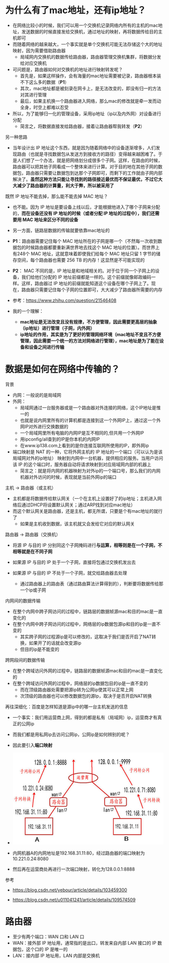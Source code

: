 # 为什么有了mac地址，还有ip地址？

- 在网络比较小的时候，我们可以用一个交换机记录网络内所有的主机的mac地址，发送数据的时候直接发给交换机，通过地址的映射，再将数据传给目的主机即可
- 而随着网络的越来越大，一个事实就是单个交换机可能无法存储这个大的地址映射，因为需要借助路由器
  - 局域网内交换机的数据传给路由器，路由器管理交换机集群，将数据分发给对应交换机
- 可问题是，路由器如何对交换机的地址进行映射转发呢？
  - 首先是，如果这样操作，会有海量的mac地址需要被记录，路由器根本装不下这么多的数据（**P1**）
  - 其次，mac地址都是被刻录在网卡上，是无法改变的，即没有归一的方法对其进行管理
  - 最后，如果主机换一个路由器进入网络，那么mac的修改就是牵一发而动全身，时空上都难以忍受
- 所以，为了能够归一化的管理设备，采用ip地址（ip以及内外网）对设备进行分配
  - 简言之，将数据直接发给路由器，接着让路由器帮我转发（**P2**）



另一种思路

- 当年设计出 IP 地址这个东西，就是因为随着网络中的设备逐渐增多，人们发现路由（也就是寻找数据包从发送方到接收方的路径）变得越来越困难了。于是人们想了一个办法，就是把网络划分成很多个子网。这样，在路由的时候，路由器可以把其他子网看成一个整体来进行计算。对于目的地在其他子网的数据包，路由器只需要让数据包到达那个子网即可，而剩下的工作就由子网内部解决了。**虽然这种方法只能让寻找到的路径接近最优而不保证最优，不过它大大减少了路由器的计算量，利大于弊，所以被采用了**



既然 IP 地址不能去掉，那么能不能去掉 MAC 地址？

- 也不能。因为 IP 地址是要设备上线以后，才能根据他进入了哪个子网来分配的，**而在设备还没有 IP 地址的时候（或者分配 IP 地址的过程中），我们还需要用 MAC 地址来区分不同的设备**
- 另一方面，链路层数据的传输就要依靠mac地址的



- **P1**：路由器需要记住每个 MAC 地址所在的子网是哪一个（不然每一次收到数据包的时候路由器都要重新满世界地去找这个 MAC 地址的位置）。而世界上有248个 MAC 地址，这就意味着即使我们给每个 MAC 地址只留 1 字节的储存空间，每个路由器也需要 256 TB 的内存！这显然是不可能实现的
- **P2**： MAC 不同的是，IP 地址是和地域相关的。对于位于同一个子网上的设备，我们给他们分配的 IP 地址前缀都是一样的。这个前缀就像邮政编码一样。这样，路由器过 IP 地址的前缀就能知道这个设备在哪个子网上了。现在，路由器只需要记住每个子网的位置即可，大大减少了路由器所需要的内存



- 参考：https://www.zhihu.com/question/21546408
- 我的一个理解：
  - **mac地址是无法改变且没有规律，不方便管理，因此需要更高层的抽象（ip地址）进行管理（子网，内外网）**
  - **ip地址的作用，其实是为了更好的管理网络环境（mac地址不变且不方便管理，因此需要一个统一的方法对网络进行管理），mac地址是为了能在设备和设备之间进行传输**







# 数据是如何在网络中传输的？

背景

- 内网：一般说的是局域网
- 外网：
  - 局域网通过一台服务器或是一个路由器对外连接的网络，这个IP地址是惟一的
  - 也就是说内网里所有的计算机都是连接到这一个外网IP上，通过这一个外网IP对外进行交换数据的
  - 一个局域网里所有电脑的内网IP是互不相同的,但共用一个外网IP
  - 用ipconfig/all查到的IP是你本机的内网IP
  - 在www.ip138.com上看到的是你连接互联网所使用的IP，即外网ip
- 端口映射是 NAT 的一种，它将外网主机的 IP 地址的一个端口（可以认为是该局域网对外的ip地址）  映射到内网中一台机器，提供相应的服务。当用户访问该 IP 的这个端口时，服务器自动将请求映射到对应局域网内部的机器上
  - 简言之：就是将内网的机器映射为对外ip的一个端口号，那么我们的内网机器对外访问的时候，表现就是当前外网ip的端口





主机 -> 路由器（或主机）

- 主机都是将数据传给默认网关（一个在主机上设置好了的ip地址；主机进入网络后通过DHCP将设置默认网关；通过ARP找到对应mac地址）
- 而这个默认网关是路由器，还是主机，都无所谓，只要是个有mac地址的就行了
  - 如果是主机收到数据，该主机就又会发给它对应的默认网关



路由器 -> 路由器（交换机）

- 将源 IP 与目的 IP 分别同这个子网掩码进行**与运算，相等则是在一个子网，不相等就是在不同子网**

- 如果源 IP 与目的 IP 处于一个子网，直接将包通过交换机发出去
- 如果源 IP 与目的 IP 不处于一个子网，就交给路由器去处理
  - 通过路由器上的路由表（通过路由算法计算得到的），判断要将数据传给那一个ip或子网




内网间的数据传输

- 在整个内网中跨子网访问的过程中，链路层的数据帧源mac和目的mac是一直变化的
- 在整个内网中跨子网访问的过程中，网络层的ip数据包源ip和目的ip是一直不变的
  - 其实跨子网的过程源ip是可以修改的，这取决于我们是否开启了NAT转换，如果开了的话就会改变源ip
  - 但目的ip是不能变的



跨网段间的数据传输

- 在整个跨域访问外网的过程中，链路层的数据帧源mac和目的mac是一直变化的
- 在整个跨域访问外网的过程中，网络层的ip数据包目的ip是一直不变的
  - 而在顶级路由器处需要把源ip转为公网ip使其可以正常上网
  - 次顶级的路由器也可以修改数据包的源Ip，取决于是否开启NAT转换



再往深细化：百度是怎样知道是源ip中的哪一台主机发送的信息

- 一个事实：我们用运营商上网，得到的都是私有（局域网）ip，运营商才有真正的公网ip
- 而我们都是用私网ip去访问公网ip，公网ip是如何辨别的呢？
- 因此要引入**端口映射**



- ![](../image/内网和外网之间的通信.png)
- 内网机器A的内网地址是192.168.31.11:80，经过路由器的端口映射为10.221.0.24:8080
- 然后再在运营商处再进行一次端口映射，转化为128.0.0.1:8888



参考

- https://blog.csdn.net/yebour/article/details/103459300

- https://blog.csdn.net/u011041241/article/details/109574509







# 路由器

- 至少有两个端口：WAN 口和 LAN 口
- WAN：接外部 IP 地址用，通常指的是出口，转发来自内部 LAN 接口的 IP 数据包，这个口的 IP 是唯一的
- LAN：接内部 IP 地址用，LAN 内部是交换机
